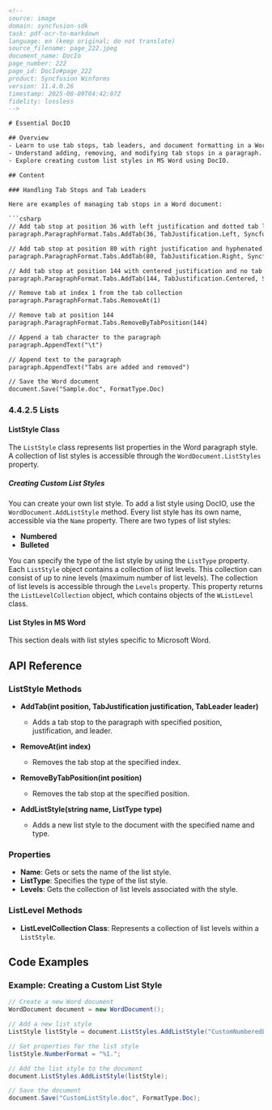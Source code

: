 ```html
<!-- 
source: image
domain: syncfusion-sdk
task: pdf-ocr-to-markdown
language: en (keep original; do not translate)
source_filename: page_222.jpeg
document_name: DocIo
page_number: 222
page_id: DocIo#page_222
product: Syncfusion Winforms
version: 11.4.0.26
timestamp: 2025-08-09T04:42:07Z
fidelity: lossless
-->

# Essential DocIO

## Overview
- Learn to use tab stops, tab leaders, and document formatting in a Word document.
- Understand adding, removing, and modifying tab stops in a paragraph.
- Explore creating custom list styles in MS Word using DocIO.

## Content

### Handling Tab Stops and Tab Leaders

Here are examples of managing tab stops in a Word document:

```csharp
// Add tab stop at position 36 with left justification and dotted tab leader
paragraph.ParagraphFormat.Tabs.AddTab(36, TabJustification.Left, Syncfusion.DocIO.DLS.TabLeader.Dotted)

// Add tab stop at position 80 with right justification and hyphenated tab leader
paragraph.ParagraphFormat.Tabs.AddTab(80, TabJustification.Right, Syncfusion.DocIO.DLS.TabLeader.Hyphenated)

// Add tab stop at position 144 with centered justification and no tab leader
paragraph.ParagraphFormat.Tabs.AddTab(144, TabJustification.Centered, Syncfusion.DocIO.DLS.TabLeader.NoLeader)

// Remove tab at index 1 from the tab collection
paragraph.ParagraphFormat.Tabs.RemoveAt(1)

// Remove tab at position 144
paragraph.ParagraphFormat.Tabs.RemoveByTabPosition(144)

// Append a tab character to the paragraph
paragraph.AppendText("\t")

// Append text to the paragraph
paragraph.AppendText("Tabs are added and removed")

// Save the Word document
document.Save("Sample.doc", FormatType.Doc)
```

### 4.4.2.5 Lists

#### ListStyle Class

The `ListStyle` class represents list properties in the Word paragraph style. A collection of list styles is accessible through the `WordDocument.ListStyles` property.

##### Creating Custom List Styles

You can create your own list style. To add a list style using DocIO, use the `WordDocument.AddListStyle` method. Every list style has its own name, accessible via the `Name` property. There are two types of list styles:

- **Numbered**
- **Bulleted**

You can specify the type of the list style by using the `ListType` property. Each `ListStyle` object contains a collection of list levels. This collection can consist of up to nine levels (maximum number of list levels). The collection of list levels is accessible through the `Levels` property. This property returns the `ListLevelCollection` object, which contains objects of the `WListLevel` class.

#### List Styles in MS Word

This section deals with list styles specific to Microsoft Word.

## API Reference

### ListStyle Methods
- **AddTab(int position, TabJustification justification, TabLeader leader)**
  - Adds a tab stop to the paragraph with specified position, justification, and leader.

- **RemoveAt(int index)**
  - Removes the tab stop at the specified index.

- **RemoveByTabPosition(int position)**
  - Removes the tab stop at the specified position.

- **AddListStyle(string name, ListType type)**
  - Adds a new list style to the document with the specified name and type.

### Properties
- **Name**: Gets or sets the name of the list style.
- **ListType**: Specifies the type of the list style.
- **Levels**: Gets the collection of list levels associated with the style.

### ListLevel Methods
- **ListLevelCollection Class**: Represents a collection of list levels within a `ListStyle`.

## Code Examples

### Example: Creating a Custom List Style

```csharp
// Create a new Word document
WordDocument document = new WordDocument();

// Add a new list style
ListStyle listStyle = document.ListStyles.AddListStyle("CustomNumberedList", ListType.Number);

// Set properties for the list style
listStyle.NumberFormat = "%1.";

// Add the list style to the document
document.ListStyles.AddListStyle(listStyle);

// Save the document
document.Save("CustomListStyle.doc", FormatType.Doc);
```

<!-- tags: [docio, syncfusion, msword, liststyles, tabstops, formatting, numbering, bulleted] -->
```